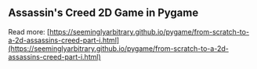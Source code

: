 ## Assassin's Creed 2D Game in Pygame

Read more: [https://seeminglyarbitrary.github.io/pygame/from-scratch-to-a-2d-assassins-creed-part-i.html](https://seeminglyarbitrary.github.io/pygame/from-scratch-to-a-2d-assassins-creed-part-i.html)